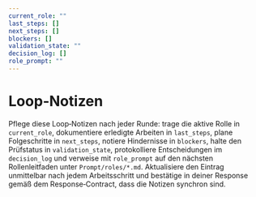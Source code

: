 ```yaml
---
current_role: ""
last_steps: []
next_steps: []
blockers: []
validation_state: ""
decision_log: []
role_prompt: ""
---
```


# Loop‑Notizen

Pflege diese Loop‑Notizen nach jeder Runde: trage die aktive Rolle in `current_role`, dokumentiere erledigte Arbeiten in `last_steps`, plane Folgeschritte in `next_steps`, notiere Hindernisse in `blockers`, halte den Prüfstatus in `validation_state`, protokolliere Entscheidungen im `decision_log` und verweise mit `role_prompt` auf den nächsten Rollenleitfaden unter `Prompt/roles/*.md`. Aktualisiere den Eintrag unmittelbar nach jedem Arbeitsschritt und bestätige in deiner Response gemäß dem Response‑Contract, dass die Notizen synchron sind.
